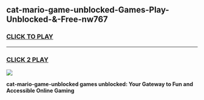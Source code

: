 
## cat-mario-game-unblocked-Games-Play-Unblocked-&-Free-nw767
<h3>
<a href="https://premium76.site?title=cat-mario-game-unblocked&ref=24A">CLICK TO PLAY</a></h3>
<hr>

<h3>
<a href="https://premium76.site?title=cat-mario-game-unblocked&ref=24A">CLICK 2 PLAY</a>
  
</h3>

<a href="https://premium76.site?title=cat-mario-game-unblocked&ref=24A"><img src="https://clearcache.store/games.png"></a>


**cat-mario-game-unblocked games unblocked: Your Gateway to Fun and Accessible Online Gaming**
